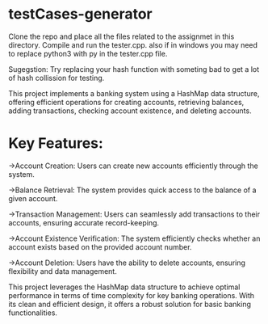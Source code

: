 # testCases-generator

Clone the repo and place all the files related to the assignmet in this directory. Compile and run the tester.cpp.
also if in windows you may need to replace python3 with py in the tester.cpp file.


Sugegstion:
Try replacing your hash function with someting bad to get a lot of hash collission for testing.

This project implements a banking system using a HashMap data structure, offering efficient operations for creating accounts, retrieving balances, adding transactions, checking account existence, and deleting accounts.

# Key Features:
->Account Creation: Users can create new accounts efficiently through the system.

->Balance Retrieval: The system provides quick access to the balance of a given account.

->Transaction Management: Users can seamlessly add transactions to their accounts, ensuring accurate record-keeping.

->Account Existence Verification: The system efficiently checks whether an account exists based on the provided account number.

->Account Deletion: Users have the ability to delete accounts, ensuring flexibility and data management.

This project leverages the HashMap data structure to achieve optimal performance in terms of time complexity for key banking operations. With its clean and efficient design, it offers a robust solution for basic banking functionalities.
